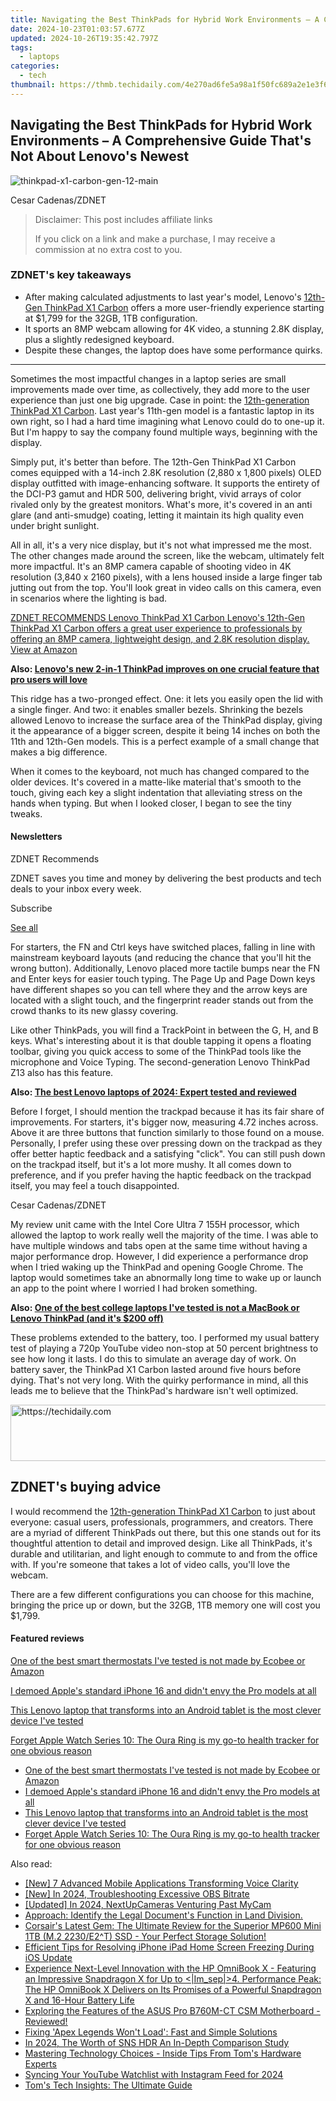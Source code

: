 ```yaml
---
title: Navigating the Best ThinkPads for Hybrid Work Environments – A Comprehensive Guide That's Not About Lenovo's Newest
date: 2024-10-23T01:03:57.677Z
updated: 2024-10-26T19:35:42.797Z
tags:
  - laptops
categories:
  - tech
thumbnail: https://thmb.techidaily.com/4e270ad6fe5a98a1f50fc689a2e1e3f6ffaf5096f822ff56b7fa17a700e0f9cf.jpg
---
```


## Navigating the Best ThinkPads for Hybrid Work Environments – A Comprehensive Guide That's Not About Lenovo's Newest

![thinkpad-x1-carbon-gen-12-main](https://www.zdnet.com/a/img/resize/c55af606823f0d64a8a17c9926a794092b9ea123/2024/02/23/30228393-56e2-455e-a2b7-9096b04c4dfb/thinkpad-x1-carbon-gen-12-main.jpg?auto=webp&width=1280)

Cesar Cadenas/ZDNET

>  Disclaimer: This post includes affiliate links
>
>  If you click on a link and make a purchase, I may receive a commission at no extra cost to you.
>

### ZDNET's key takeaways

* After making calculated adjustments to last year's model, Lenovo's [12th-Gen ThinkPad X1 Carbon](https://buy.geni.us/Proxy.ashx?TSID=368250&GR%5FURL=https%3A%2F%2Fwww.amazon.com%2FLenovo-ThinkPad-LPDDR5X-Thunderbolt-Expander%2Fdp%2FB0D8V3VCVP%3Ftag%3Dzd-buy-button-20%26ascsubtag%3D%5F%5FCOM%5FCLICK%5FID%5F%5F%7C7b29fbfe-dd25-4e61-86c8-66130ad37a80%7Cdtp&dtb=1) offers a more user-friendly experience starting at $1,799 for the 32GB, 1TB configuration.
* It sports an 8MP webcam allowing for 4K video, a stunning 2.8K display, plus a slightly redesigned keyboard.
* Despite these changes, the laptop does have some performance quirks.

---

Sometimes the most impactful changes in a laptop series are small improvements made over time, as collectively, they add more to the user experience than just one big upgrade. Case in point: the [12th-generation ThinkPad X1 Carbon](https://buy.geni.us/Proxy.ashx?TSID=368250&GR%5FURL=https%3A%2F%2Fwww.amazon.com%2FLenovo-ThinkPad-Business-i5-1145G7-Thunderbolt4%2Fdp%2FB0D6XZSF2Y%2F%3Ftag%3Dzd-buy-button-20%26ascsubtag%3D%5F%5FCOM%5FCLICK%5FID%5F%5F%7C7b29fbfe-dd25-4e61-86c8-66130ad37a80%7Cdtp&dtb=1). Last year's 11th-gen model is a fantastic laptop in its own right, so I had a hard time imagining what Lenovo could do to one-up it. But I'm happy to say the company found multiple ways, beginning with the display. 

Simply put, it's better than before. The 12th-Gen ThinkPad X1 Carbon comes equipped with a 14-inch 2.8K resolution (2,880 x 1,800 pixels) OLED display outfitted with image-enhancing software. It supports the entirety of the DCI-P3 gamut and HDR 500, delivering bright, vivid arrays of color rivaled only by the greatest monitors. What's more, it's covered in an anti glare (and anti-smudge) coating, letting it maintain its high quality even under bright sunlight.

All in all, it's a very nice display, but it's not what impressed me the most. The other changes made around the screen, like the webcam, ultimately felt more impactful. It's an 8MP camera capable of shooting video in 4K resolution (3,840 x 2160 pixels), with a lens housed inside a large finger tab jutting out from the top. You'll look great in video calls on this camera, even in scenarios where the lighting is bad. 

[ZDNET RECOMMENDS Lenovo ThinkPad X1 Carbon Lenovo's 12th-Gen ThinkPad X1 Carbon offers a great user experience to professionals by offering an 8MP camera, lightweight design, and 2.8K resolution display. View at Amazon](https://buy.geni.us/Proxy.ashx?TSID=368250&GR%5FURL=https%3A%2F%2Fwww.amazon.com%2FLenovo-ThinkPad-LPDDR5X-Thunderbolt-Expander%2Fdp%2FB0D8V3VCVP%3Ftag%3Dzd-buy-button-20%26ascsubtag%3D%5F%5FCOM%5FCLICK%5FID%5F%5F%7C7b29fbfe-dd25-4e61-86c8-66130ad37a80%7Cdtp&dtb=1)

**Also: [Lenovo's new 2-in-1 ThinkPad improves on one crucial feature that pro users will love](https://www.zdnet.com/article/lenovos-new-2-in-1-thinkpad-improves-on-one-crucial-feature-that-pro-users-will-love/)**

This ridge has a two-pronged effect. One: it lets you easily open the lid with a single finger. And two: it enables smaller bezels. Shrinking the bezels allowed Lenovo to increase the surface area of the ThinkPad display, giving it the appearance of a bigger screen, despite it being 14 inches on both the 11th and 12th-Gen models. This is a perfect example of a small change that makes a big difference. 

When it comes to the keyboard, not much has changed compared to the older devices. It's covered in a matte-like material that's smooth to the touch, giving each key a slight indentation that alleviating stress on the hands when typing. But when I looked closer, I began to see the tiny tweaks. 

#### Newsletters

ZDNET Recommends

ZDNET saves you time and money by delivering the best products and tech deals to your inbox every week.

 Subscribe

[See all](https://www.zdnet.com/newsletters/)

For starters, the FN and Ctrl keys have switched places, falling in line with mainstream keyboard layouts (and reducing the chance that you'll hit the wrong button). Additionally, Lenovo placed more tactile bumps near the FN and Enter keys for easier touch typing. The Page Up and Page Down keys have different shapes so you can tell where they and the arrow keys are located with a slight touch, and the fingerprint reader stands out from the crowd thanks to its new glassy covering. 

Like other ThinkPads, you will find a TrackPoint in between the G, H, and B keys. What's interesting about it is that double tapping it opens a floating toolbar, giving you quick access to some of the ThinkPad tools like the microphone and Voice Typing. The second-generation Lenovo ThinkPad Z13 also has this feature.

**Also: [The best Lenovo laptops of 2024: Expert tested and reviewed](https://www.zdnet.com/article/best-lenovo-laptop/)**

Before I forget, I should mention the trackpad because it has its fair share of improvements. For starters, it's bigger now, measuring 4.72 inches across. Above it are three buttons that function similarly to those found on a mouse. Personally, I prefer using these over pressing down on the trackpad as they offer better haptic feedback and a satisfying "click". You can still push down on the trackpad itself, but it's a lot more mushy. It all comes down to preference, and if you prefer having the haptic feedback on the trackpad itself, you may feel a touch disappointed.

Cesar Cadenas/ZDNET

My review unit came with the Intel Core Ultra 7 155H processor, which allowed the laptop to work really well the majority of the time. I was able to have multiple windows and tabs open at the same time without having a major performance drop. However, I did experience a performance drop when I tried waking up the ThinkPad and opening Google Chrome. The laptop would sometimes take an abnormally long time to wake up or launch an app to the point where I worried I had broken something. 

**Also: [One of the best college laptops I've tested is not a MacBook or Lenovo ThinkPad (and it's $200 off)](https://www.zdnet.com/article/one-of-the-best-college-laptops-ive-tested-is-not-a-macbook-or-lenovo-thinkpad-and-its-200-off/)**

These problems extended to the battery, too. I performed my usual battery test of playing a 720p YouTube video non-stop at 50 percent brightness to see how long it lasts. I do this to simulate an average day of work. On battery saver, the ThinkPad X1 Carbon lasted around five hours before dying. That's not very long. With the quirky performance in mind, all this leads me to believe that the ThinkPad's hardware isn't well optimized.

<!-- affiliate ads begin -->
<a href="https://aligracehair.sjv.io/c/5597632/1886003/19272" target="_top" id="1886003">
  <img src="//a.impactradius-go.com/display-ad/19272-1886003" border="0" alt="https://techidaily.com" width="728" height="90"/>
</a>
<img height="0" width="0" src="https://aligracehair.sjv.io/i/5597632/1886003/19272" style="position:absolute;visibility:hidden;" border="0" />
<!-- affiliate ads end -->

## ZDNET's buying advice

I would recommend the [12th-generation ThinkPad X1 Carbon](https://shop-links.co/link/?url=https%3A%2F%2Fwww.lenovo.com%2Fus%2Fen%2Fp%2Flaptops%2Fthinkpad%2Fthinkpadx1%2Fthinkpad-x1-carbon-gen-12-%2814-inch-intel%29%2Flen101t0083%3F&publisher_slug=itechdaily19598&exclusive=1) to just about everyone: casual users, professionals, programmers, and creators. There are a myriad of different ThinkPads out there, but this one stands out for its thoughtful attention to detail and improved design. Like all ThinkPads, it's durable and utilitarian, and light enough to commute to and from the office with. If you're someone that takes a lot of video calls, you'll love the webcam. 

There are a few different configurations you can choose for this machine, bringing the price up or down, but the 32GB, 1TB memory one will cost you $1,799\. 

#### Featured reviews

[One of the best smart thermostats I've tested is not made by Ecobee or Amazon](https://www.zdnet.com/article/one-of-the-best-smart-thermostats-ive-tested-is-not-made-by-ecobee-or-amazon/ "One of the best smart thermostats I've tested is not made by Ecobee or Amazon")

[I demoed Apple's standard iPhone 16 and didn't envy the Pro models at all](https://www.zdnet.com/article/why-im-recommending-the-standard-iphone-16-over-the-pro-this-year-and-im-not-alone/ "I demoed Apple's standard iPhone 16 and didn't envy the Pro models at all")

[This Lenovo laptop that transforms into an Android tablet is the most clever device I've tested](https://www.zdnet.com/article/i-tested-lenovos-windows-laptop-that-doubles-as-an-android-tablet-and-it-has-so-much-potential/ "This Lenovo laptop that transforms into an Android tablet is the most clever device I've tested")

[Forget Apple Watch Series 10: The Oura Ring is my go-to health tracker for one obvious reason](https://www.zdnet.com/article/forget-apple-watch-series-10-the-oura-ring-is-my-go-to-health-tracker-for-one-obvious-reason/ "Forget Apple Watch Series 10: The Oura Ring is my go-to health tracker for one obvious reason")

* [One of the best smart thermostats I've tested is not made by Ecobee or Amazon](https://www.zdnet.com/article/one-of-the-best-smart-thermostats-ive-tested-is-not-made-by-ecobee-or-amazon/ "One of the best smart thermostats I've tested is not made by Ecobee or Amazon")
* [I demoed Apple's standard iPhone 16 and didn't envy the Pro models at all](https://www.zdnet.com/article/why-im-recommending-the-standard-iphone-16-over-the-pro-this-year-and-im-not-alone/ "I demoed Apple's standard iPhone 16 and didn't envy the Pro models at all")
* [This Lenovo laptop that transforms into an Android tablet is the most clever device I've tested](https://www.zdnet.com/article/i-tested-lenovos-windows-laptop-that-doubles-as-an-android-tablet-and-it-has-so-much-potential/ "This Lenovo laptop that transforms into an Android tablet is the most clever device I've tested")
* [Forget Apple Watch Series 10: The Oura Ring is my go-to health tracker for one obvious reason](https://www.zdnet.com/article/forget-apple-watch-series-10-the-oura-ring-is-my-go-to-health-tracker-for-one-obvious-reason/ "Forget Apple Watch Series 10: The Oura Ring is my go-to health tracker for one obvious reason")

<ins class="adsbygoogle"
     style="display:block"
     data-ad-format="autorelaxed"
     data-ad-client="ca-pub-7571918770474297"
     data-ad-slot="1223367746"></ins>

<ins class="adsbygoogle"
     style="display:block"
     data-ad-client="ca-pub-7571918770474297"
     data-ad-slot="8358498916"
     data-ad-format="auto"
     data-full-width-responsive="true"></ins>

<span class="atpl-alsoreadstyle">Also read:</span>
<div><ul>
<li><a href="https://desktop-recording.techidaily.com/new-7-advanced-mobile-applications-transforming-voice-clarity/"><u>[New] 7 Advanced Mobile Applications Transforming Voice Clarity</u></a></li>
<li><a href="https://on-screen-recording.techidaily.com/new-in-2024-troubleshooting-excessive-obs-bitrate/"><u>[New] In 2024, Troubleshooting Excessive OBS Bitrate</u></a></li>
<li><a href="https://desktop-recording.techidaily.com/updated-in-2024-nextupcameras-venturing-past-mycam/"><u>[Updated] In 2024, NextUpCameras Venturing Past MyCam</u></a></li>
<li><a href="https://hardware-reviews.techidaily.com/approach-identify-the-legal-documents-function-in-land-division/"><u>Approach: Identify the Legal Document's Function in Land Division.</u></a></li>
<li><a href="https://hardware-reviews.techidaily.com/corsairs-latest-gem-the-ultimate-review-for-the-superior-mp600-mini-1tb-m2-2230e2t-ssd-your-perfect-storage-solution/"><u>Corsair's Latest Gem: The Ultimate Review for the Superior MP600 Mini 1TB (M.2 2230/E2^T) SSD - Your Perfect Storage Solution!</u></a></li>
<li><a href="https://discover-extraordinary.techidaily.com/efficient-tips-for-resolving-iphone-ipad-home-screen-freezing-during-ios-update/"><u>Efficient Tips for Resolving iPhone iPad Home Screen Freezing During iOS Update</u></a></li>
<li><a href="https://hardware-reviews.techidaily.com/experience-next-level-innovation-with-the-hp-omnibook-x-featuring-an-impressive-snapdragon-x-for-up-to-(imsep)4-performance-peak-the-hp-omnibook-x-delivers-5/"><u>Experience Next-Level Innovation with the HP OmniBook X - Featuring an Impressive Snapdragon X for Up to <|Im_sep|>4. Performance Peak: The HP OmniBook X Delivers on Its Promises of a Powerful Snapdragon X and 16-Hour Battery Life</u></a></li>
<li><a href="https://hardware-reviews.techidaily.com/1723341695533-exploring-the-features-of-the-asus-pro-b760m-ct-csm-motherboard-reviewed/"><u>Exploring the Features of the ASUS Pro B760M-CT CSM Motherboard - Reviewed!</u></a></li>
<li><a href="https://win-answers.techidaily.com/fixing-apex-legends-wont-load-fast-and-simple-solutions/"><u>Fixing 'Apex Legends Won't Load': Fast and Simple Solutions</u></a></li>
<li><a href="https://article-tips.techidaily.com/in-2024-the-worth-of-sns-hdr-an-in-depth-comparison-study/"><u>In 2024, The Worth of SNS HDR An In-Depth Comparison Study</u></a></li>
<li><a href="https://hardware-reviews.techidaily.com/mastering-technology-choices-inside-tips-from-toms-hardware-experts/"><u>Mastering Technology Choices - Inside Tips From Tom's Hardware Experts</u></a></li>
<li><a href="https://youtube-data.techidaily.com/ng-your-youtube-watchlist-with-instagram-feed-for-2024/"><u>Syncing Your YouTube Watchlist with Instagram Feed for 2024</u></a></li>
<li><a href="https://hardware-reviews.techidaily.com/toms-tech-insights-the-ultimate-guide/"><u>Tom's Tech Insights: The Ultimate Guide</u></a></li>
</ul></div>

